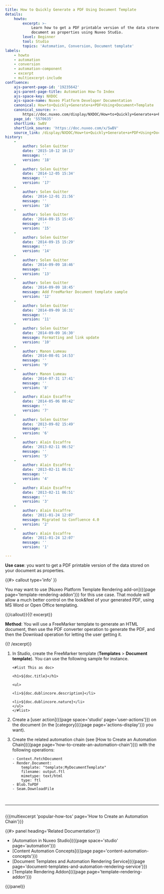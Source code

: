 ```yaml
---
title: How to Quickly Generate a PDF Using Document Template
details:
    howto:
        excerpt: >-
            Learn how to get a PDF printable version of the data stored on your
            document as properties using Nuxeo Studio. 
        level: Beginner
        tool: Studio
        topics: 'Automation, Conversion, Document template'
labels:
    - howto
    - automation
    - conversion
    - automation-component
    - excerpt
    - multiexcerpt-include
confluence:
    ajs-parent-page-id: '19235642'
    ajs-parent-page-title: Automation How-To Index
    ajs-space-key: NXDOC
    ajs-space-name: Nuxeo Platform Developer Documentation
    canonical: How+to+Quickly+Generate+a+PDF+Using+Document+Template
    canonical_source: >-
        https://doc.nuxeo.com/display/NXDOC/How+to+Quickly+Generate+a+PDF+Using+Document+Template
    page_id: '5570635'
    shortlink: SwBV
    shortlink_source: 'https://doc.nuxeo.com/x/SwBV'
    source_link: /display/NXDOC/How+to+Quickly+Generate+a+PDF+Using+Document+Template
history:
    - 
        author: Solen Guitter
        date: '2015-10-12 10:13'
        message: ''
        version: '18'
    - 
        author: Solen Guitter
        date: '2014-12-05 15:34'
        message: ''
        version: '17'
    - 
        author: Solen Guitter
        date: '2014-12-01 21:56'
        message: ''
        version: '16'
    - 
        author: Solen Guitter
        date: '2014-09-15 15:45'
        message: ''
        version: '15'
    - 
        author: Solen Guitter
        date: '2014-09-15 15:29'
        message: ''
        version: '14'
    - 
        author: Solen Guitter
        date: '2014-09-09 18:46'
        message: ''
        version: '13'
    - 
        author: Solen Guitter
        date: '2014-09-09 18:45'
        message: Add FreeMarker Document template sample
        version: '12'
    - 
        author: Solen Guitter
        date: '2014-09-09 16:31'
        message: ''
        version: '11'
    - 
        author: Solen Guitter
        date: '2014-09-09 16:30'
        message: Formatting and link update
        version: '10'
    - 
        author: Manon Lumeau
        date: '2014-08-01 14:53'
        message: ''
        version: '9'
    - 
        author: Manon Lumeau
        date: '2014-07-31 17:41'
        message: ''
        version: '8'
    - 
        author: Alain Escaffre
        date: '2014-05-06 00:42'
        message: ''
        version: '7'
    - 
        author: Solen Guitter
        date: '2013-09-02 15:49'
        message: ''
        version: '6'
    - 
        author: Alain Escaffre
        date: '2013-02-11 06:52'
        message: ''
        version: '5'
    - 
        author: Alain Escaffre
        date: '2013-02-11 06:51'
        message: ''
        version: '4'
    - 
        author: Alain Escaffre
        date: '2013-02-11 06:51'
        message: ''
        version: '3'
    - 
        author: Alain Escaffre
        date: '2011-01-24 12:07'
        message: Migrated to Confluence 4.0
        version: '2'
    - 
        author: Alain Escaffre
        date: '2011-01-24 12:07'
        message: ''
        version: '1'

---
```

**Use case**: you want to get a PDF printable version of the data stored on your document as properties.

{{#> callout type='info' }}

You may want to use [Nuxeo Platform Template Rendering add-on]({{page page='template-rendering-addon'}}) for this use case. That module will allow a much better control on the look&feel of your generated PDF, using MS Word or Open Office templating.

{{/callout}}{{! excerpt}}

**Method**: You will use a FreeMarker template to generate an HTML document, then use the PDF converter operation to generate the PDF, and then the Download operation for letting the user getting it.

{{! /excerpt}}

1.  In Studio, create the FreeMarker template (**Templates** > **Document template**).
    You can use the following sample for instance.

    ```
    <#list This as doc>

    <h1>${doc.title}</h1>

    <ul>

    <li>${doc.dublincore.description}</li>

    <li>${doc.dublincore.nature}</li>
    </ul>
    </#list>
    ```

2.  Create a [user action]({{page space='studio' page='user-actions'}}) on the document (in the [category]({{page page='actions-display'}}) you want).
3.  Create the related automation chain (see [How to Create an Automation Chain]({{page page='how-to-create-an-automation-chain'}})) with the following operations:

    ```
    - Context.FetchDocument
    - Render.Document:
        template: "template:MyDocumentTemplate"
        filename: output.ftl
        mimetype: text/html
        type: ftl
    - Blob.ToPDF
    - Seam.DownloadFile
    ```

&nbsp;

* * *

<div class="row" data-equalizer data-equalize-on="medium"><div class="column medium-6">

{{{multiexcerpt 'popular-how-tos' page='How to Create an Automation Chain'}}}

</div><div class="column medium-6">{{#> panel heading='Related Documentation'}}

*   [Automation in Nuxeo Studio]({{page space='studio' page='automation'}})
*   [Content Automation Concepts]({{page page='content-automation-concepts'}})
*   [Document Templates and Automation Rendering Service]({{page page='document-templates-and-automation-rendering-service'}})
*   [Template Rendering Addon]({{page page='template-rendering-addon'}})

{{/panel}}</div></div>